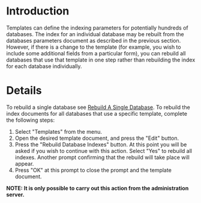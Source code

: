 # Introduction #
Templates can define the indexing parameters for potentially hundreds of databases. The index for an individual database may be rebuilt from the databases parameters document as described in the previous section. However, if there is a change to the template (for example, you wish to include some additional fields from a particular form), you can rebuild all databases that use that template in one step rather than rebuilding the index for each database individually.


# Details #
To rebuild a single database see [Rebuild A Single Database](http://code.google.com/p/google-enterprise-connector-notes/wiki/Rebuild_single_database?ts=1275929130&updated=Rebuild_single_database).
To rebuild the index documents for all databases that use a specific template, complete the following steps:

  1. Select "Templates" from the menu.
  1. Open the desired template document, and press the "Edit" button.
  1. Press the "Rebuild Database Indexes" button. At this point you will be asked if you wish to continue with this action. Select "Yes" to rebuild all indexes. Another prompt confirming that the rebuild will take place will appear.
  1. Press "OK" at this prompt to close the prompt and the template document.

**NOTE: It is only possible to carry out this action from the administration server.**